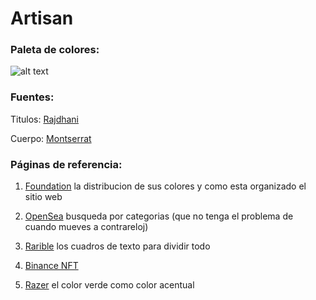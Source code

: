 # Artisan

### Paleta de colores:
![alt text](https://i.imgur.com/NPARW5M.png)

### Fuentes:

Titulos: [Rajdhani](https://fonts.google.com/specimen/Rajdhani?query=Rajdhani&preview.text=%20THE%20NEW%20RAZER%20BLADE%2016%20%26%2018&preview.text_type=custom)

Cuerpo: [Montserrat](https://fonts.google.com/specimen/Montserrat?query=monts)

### Páginas de referencia:
1. [Foundation](https://foundation.app/world/monolith-exhibition-x)
la distribucion de sus colores y como esta organizado el sitio web

1. [OpenSea](https://opensea.io/es)
busqueda por categorias (que no tenga el problema de cuando mueves a contrareloj)

1. [Rarible](https://rarible.com/)
los cuadros de texto para dividir todo

1. [Binance NFT](https://www.binance.com/en/nft/home)
 
1. [Razer](https://www.razer.com/)
el color verde como color acentual

